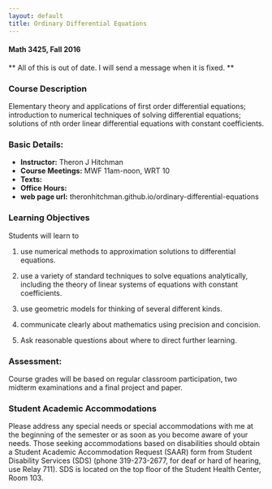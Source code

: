 ```yaml
---
layout: default
title: Ordinary Differential Equations
---
```


#### Math 3425, Fall 2016

** All of this is out of date. I will send a message when it is fixed. **

### Course Description

Elementary theory and applications of first order differential equations; introduction to numerical techniques of solving differential equations; solutions of nth order linear differential equations with constant coefficients.

### Basic Details:

- **Instructor:** Theron J Hitchman
- **Course Meetings:** MWF 11am-noon, WRT 10
- **Texts:**
- **Office Hours:**
- **web page url:** theronhitchman.github.io/ordinary-differential-equations

### Learning Objectives

Students will learn to

1. use numerical methods to approximation solutions to differential equations.

2. use a variety of standard techniques to solve equations analytically, including the theory of linear systems of equations with constant coefficients.

3. use geometric models for thinking of several different kinds.

4. communicate clearly about mathematics using precision and concision.

5. Ask reasonable questions about where to direct further learning.

### Assessment:

Course grades will be based on regular classroom participation, two midterm examinations and a final project and paper.

### Student Academic Accommodations

Please address any special needs or special accommodations with me at the beginning of the semester or as soon as you become aware of your needs. Those seeking accommodations based on disabilities should obtain a Student Academic Accommodation Request (SAAR) form from Student Disability Services (SDS) (phone 319-273-2677, for deaf or hard of hearing, use Relay 711). SDS is located on the top floor of the Student Health Center, Room 103.
